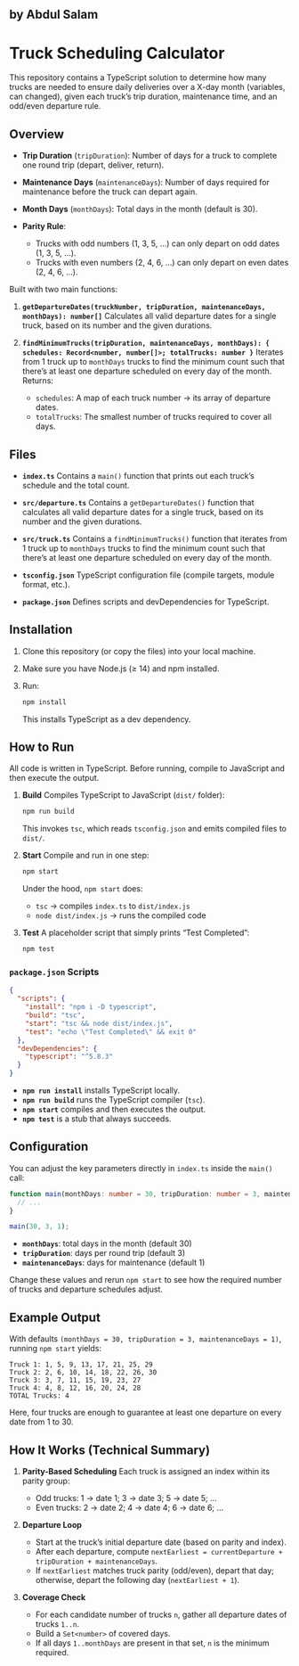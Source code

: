 ## by Abdul Salam
# Truck Scheduling Calculator

This repository contains a TypeScript solution to determine how many trucks are needed to ensure daily deliveries over a X-day month (variables, can changed), given each truck’s trip duration, maintenance time, and an odd/even departure rule.

## Overview

* **Trip Duration** (`tripDuration`): Number of days for a truck to complete one round trip (depart, deliver, return).
* **Maintenance Days** (`maintenanceDays`): Number of days required for maintenance before the truck can depart again.
* **Month Days** (`monthDays`): Total days in the month (default is 30).
* **Parity Rule**:

  * Trucks with odd numbers (1, 3, 5, …) can only depart on odd dates (1, 3, 5, …).
  * Trucks with even numbers (2, 4, 6, …) can only depart on even dates (2, 4, 6, …).

Built with two main functions:

1. **`getDepartureDates(truckNumber, tripDuration, maintenanceDays, monthDays): number[]`**
   Calculates all valid departure dates for a single truck, based on its number and the given durations.

2. **`findMinimumTrucks(tripDuration, maintenanceDays, monthDays): { schedules: Record<number, number[]>; totalTrucks: number }`**
   Iterates from 1 truck up to `monthDays` trucks to find the minimum count such that there’s at least one departure scheduled on every day of the month. Returns:

   * `schedules`: A map of each truck number → its array of departure dates.
   * `totalTrucks`: The smallest number of trucks required to cover all days.

## Files

* **`index.ts`**
  Contains a `main()` function that prints out each truck’s schedule and the total count.

* **`src/departure.ts`**
  Contains a `getDepartureDates()` function that calculates all valid departure dates for a single truck, based on its number and the given durations.

* **`src/truck.ts`**
  Contains a `findMinimumTrucks()` function that iterates from 1 truck up to `monthDays` trucks to find the minimum count such that there’s at least one departure scheduled on every day of the month.

* **`tsconfig.json`**
  TypeScript configuration file (compile targets, module format, etc.).

* **`package.json`**
  Defines scripts and devDependencies for TypeScript.

## Installation

1. Clone this repository (or copy the files) into your local machine.
2. Make sure you have Node.js (≥ 14) and npm installed.
3. Run:

   ```bash
   npm install
   ```

   This installs TypeScript as a dev dependency.

## How to Run

All code is written in TypeScript. Before running, compile to JavaScript and then execute the output.

1. **Build**
   Compiles TypeScript to JavaScript (`dist/` folder):

   ```bash
   npm run build
   ```

   This invokes `tsc`, which reads `tsconfig.json` and emits compiled files to `dist/`.

2. **Start**
   Compile and run in one step:

   ```bash
   npm start
   ```

   Under the hood, `npm start` does:

   * `tsc` → compiles `index.ts` to `dist/index.js`
   * `node dist/index.js` → runs the compiled code

3. **Test**
   A placeholder script that simply prints “Test Completed”:

   ```bash
   npm test
   ```

### `package.json` Scripts

```json
{
  "scripts": {
    "install": "npm i -D typescript",
    "build": "tsc",
    "start": "tsc && node dist/index.js",
    "test": "echo \"Test Completed\" && exit 0"
  },
  "devDependencies": {
    "typescript": "^5.8.3"
  }
}
```

* **`npm run install`** installs TypeScript locally.
* **`npm run build`** runs the TypeScript compiler (`tsc`).
* **`npm start`** compiles and then executes the output.
* **`npm test`** is a stub that always succeeds.

## Configuration

You can adjust the key parameters directly in `index.ts` inside the `main()` call:

```ts
function main(monthDays: number = 30, tripDuration: number = 3, maintenanceDays: number = 1) {
  // ...
}

main(30, 3, 1);
```

* **`monthDays`**: total days in the month (default 30)
* **`tripDuration`**: days per round trip (default 3)
* **`maintenanceDays`**: days for maintenance (default 1)

Change these values and rerun `npm start` to see how the required number of trucks and departure schedules adjust.

## Example Output

With defaults `(monthDays = 30, tripDuration = 3, maintenanceDays = 1)`, running `npm start` yields:

```
Truck 1: 1, 5, 9, 13, 17, 21, 25, 29
Truck 2: 2, 6, 10, 14, 18, 22, 26, 30
Truck 3: 3, 7, 11, 15, 19, 23, 27
Truck 4: 4, 8, 12, 16, 20, 24, 28
TOTAL Trucks: 4
```

Here, four trucks are enough to guarantee at least one departure on every date from 1 to 30.

## How It Works (Technical Summary)

1. **Parity-Based Scheduling**
   Each truck is assigned an index within its parity group:

   * Odd trucks: 1 → date 1; 3 → date 3; 5 → date 5; …
   * Even trucks: 2 → date 2; 4 → date 4; 6 → date 6; …

2. **Departure Loop**

   * Start at the truck’s initial departure date (based on parity and index).
   * After each departure, compute `nextEarliest = currentDeparture + tripDuration + maintenanceDays`.
   * If `nextEarliest` matches truck parity (odd/even), depart that day; otherwise, depart the following day (`nextEarliest + 1`).

3. **Coverage Check**

   * For each candidate number of trucks `n`, gather all departure dates of trucks `1..n`.
   * Build a `Set<number>` of covered days.
   * If all days `1..monthDays` are present in that set, `n` is the minimum required.